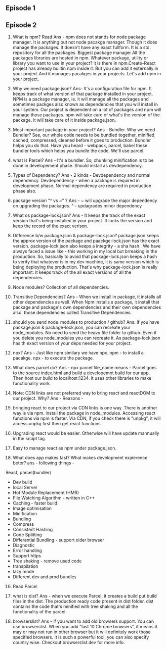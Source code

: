 ## Episode 1

## Episode 2

1. What is npm? Read
   Ans - npm does not stands for node package manager. It is anything but not node pacakge manager. Though it does manage the packages. It doesn't have any exact fullform.
   It is a std. repository for all the packages. Biggest package manager All the packages libraries are hosted in npm. Whatever package, utility or library you want to use in your project? it is there in npm.Create-React project has already builtin npm inside it. But you can add it externally in your project.And it manages pacakges in your projects. Let's add npm in your project.

2. Why we need package.json?
   Ans- It's a configuration file for npm. It keeps track of what version of that package installed in your project.
   NPM is a package manager, ie. it will manage all the packages and sometimes packges also known as dependencies that you will install in your system. Our project is dependent on a lot of packages and npm will manage those packages. npm will take care of what's the version of the package. It will take care of it inside package.json.

3. Most important package in your project?
   Ans - Bundler. Why we need Bundler? See, our whole code needs to be bundled together, minified, cached, compressed, cleaned before it goes to production. Bundler helps you do that. Have you heard - webpack, parcel, babel these bundler tools which helps you bundle the code. We'll use parcel.

4. what is Parcel?
   Ans - It's a bundler. So, chunking minification is to be done in developement phase. Should install as devdependency.

5. Types of Dependency?
   Ans - 2 kinds - Devdependency and normal dependency. Devdependency - when a package is required in development phase. Normal dependency are required in production phase also.

6. package version "^ vs ~" ?
   Ans - ~ will upgrade the major dependency on upgrading the packages.
   ^ - updagrades minor dependency

7. What os package-lock.json?
   Ans - It keeps the track of the exact version that's being installed in your project. It locks the version and keep the record of the exact verison.

8. Difference b/w package.json & package-lock.json?
   package.json keeps the approx version of the package and paackge-lock.json has the exact version.
   package-lock.json also keeps a integrity - a sha hash \. We have always faced a issue like - this working in my local but brreaking in the production. So, basically to avoid that package-lock.json keeps a hash to verify that whatever is in my dev machine, it is same version which is being deploying the production. That's why package-lock.json is really important. It keeps track of the all exact versions of all the dependencies.

9. Node modules?
   Collection of all dependencies.

10. Transitive Dependencies?
    Ans - When we install in package, it installs all other dependencies as well. When Npm installs a package, it install that package and package's own dependencies and their own dependencies also. those dependencies called Transitive Dependencies.

11. should you send node_modules to production / github?
    Ans. If you have package.json & package-lock.json, you can recreate your node_modules. No need to send the heavy file folder to github. Even if you delete you node_modules you can recreate it. As package-lock.json has th exact version of your deps needed for your project.

12. npx?
    Ans - Just like npm similary we have npx.
    npm - to install a pacakge.
    npx - to execute the package.

13. What does parcel do?
    Ans - npx parcel file_name means - Parcel goes to the source index.html and build a developemnt build for our app. Then host our build to localhost:1234.
    It uses other libraries to make functionality work.

14. Note: CDN links are not preferred way to bring react and reactDOM to our project. Why?
    Ans - Reasons -
15. bringing react to our project via CDN links is one way. There is another way is via npm. Install the package in node_modules. Accessing react functions via npm is faster. Via CDN, if you check there is "unpkg", it will access unpkg first then get react functions.
16. Upgrading react would be easier. Otherwise will have update mannually in the srcipt tag.
17. Easy to manage react as npm under package.json.

18. What does app makes fast? What makes development expierence beter?
    ans -  following things - 

React, parcel(bundler)

- Dev build
- local Server
- Hot Module Replacement (HMR)
- File Watching Algorithm - written in C++
- Caching - faster build
- Image optimisation
- Minification
- Bundling
- Compress
- Consistent Hashing
- Code Splitting
- Differential Bundling - support older browser
- Diagnostic
- Error handling
- Support https
- Tree shaking - remove used code
- transpilation
- lazy mode
- Different dev and prod bundles

16. Read Parcel

17. what is dist?
Ans - when we execute Parcel, it creates a build put build files in the dist. The production ready code 
present in dist folder. dist contains the code that's minified with tree shaking and all the functionality of the parcel.

18. browserslist?
Ans - if you want to add old browsers support. You can use browserslist. When you add "last 10 Chrome browsers", it means it may or may not run in other browser but it will definitely work those specified browsers. It is such a powerful tool, you can also specify country wise. Checkout browserslist.dev for more info.   